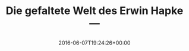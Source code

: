 ---
retweeted: false
source: <a href="http://twitter.com/download/android" rel="nofollow">Twitter for Android</a>
entities:
  hashtags: []
  symbols: []
  user_mentions: []
  urls:
  - url: https://t.co/C0XhKfEDps
    expanded_url: http://www1.wdr.de/kultur/kunst/geheimes-museum-erwin-hapke-100~.html
    display_url: www1.wdr.de/kultur/kunst/g…
    indices:
    - '37'
    - '60'
display_text_range:
- '0'
- '60'
favorite_count: '1'
id_str: '740263166056247296'
truncated: false
retweet_count: '2'
id: '740263166056247296'
possibly_sensitive: false
created_at: Tue Jun 07 19:24:26 +0000 2016
favorited: false
full_text: Die gefaltete Welt des Erwin Hapke —
lang: de
quote_url: http://www1.wdr.de/kultur/kunst/geheimes-museum-erwin-hapke-100~.html
tags:
- pesos/twitter
date: '2016-06-07T19:24:26+00:00'
src: https://twitter.com/bascht/status/740263166056247296
original_url: https://twitter.com/bascht/status/740263166056247296
type: twitter_tweet
text: Die gefaltete Welt des Erwin Hapke —
title: 'Die gefaltete Welt des Erwin Hapke —

  '

---